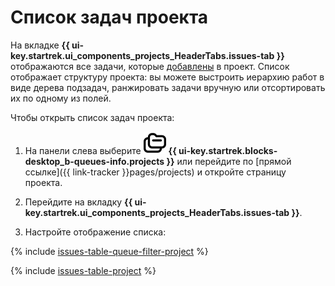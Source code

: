 # Список задач проекта

На вкладке **{{ ui-key.startrek.ui_components_projects_HeaderTabs.issues-tab }}** отображаются все задачи, которые [добавлены](create-project.md#add-tickets) в проект. Список отображает структуру проекта: вы можете выстроить иерархию работ в виде дерева подзадач, ранжировать задачи вручную или отсортировать их по одному из полей.

Чтобы открыть список задач проекта:

1. На панели слева выберите ![](../../_assets/tracker/svg/project.svg)&nbsp;**{{ ui-key.startrek.blocks-desktop_b-queues-info.projects }}** или перейдите по [прямой ссылке]({{ link-tracker }}pages/projects) и откройте страницу проекта.

1. Перейдите на вкладку **{{ ui-key.startrek.ui_components_projects_HeaderTabs.issues-tab }}**. 

1. Настройте отображение списка:

  {% include [issues-table-queue-filter-project](../../_includes/tracker/issues-table-queue-filter-project.md) %}

  {% include [issues-table-project](../../_includes/tracker/issues-table-project.md) %}
